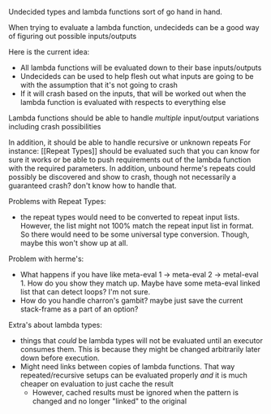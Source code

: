Undecided types and lambda functions sort of go hand in hand.

When trying to evaluate a lambda function, undecideds can be a good way of figuring out possible inputs/outputs

Here is the current idea:
* All lambda functions will be evaluated down to their base inputs/outputs
* Undecideds can be used to help flesh out what inputs are going to be with the assumption that it's not going to crash
* If it will crash based on the inputs, that will be worked out when the lambda function is evaluated with respects to everything else


Lambda functions should be able to handle *multiple* input/output variations including crash possibilities 

In addition, it should be able to handle recursive or unknown repeats
For instance: [[Repeat Types]] should be evaluated such that you can know for sure it works or be able to push requirements out of the lambda function with the required parameters. In addition, unbound herme's repeats could possibly be discovered and show to crash, though not necessarily a guaranteed crash? don't know how to handle that.

Problems with Repeat Types:
* the repeat types would need to be converted to repeat input lists. However, the list might not 100% match the repeat input list in format. So there would need to be some universal type conversion. Though, maybe this won't show up at all.

Problem with herme's:
* What happens if you have like  meta-eval 1 -> meta-eval 2 -> metal-eval 1. How do you show they match up. Maybe have some meta-eval linked list that can detect loops? I'm not sure.
* How do you handle charron's gambit? maybe just save the current stack-frame as a part of an option?

Extra's about lambda types:
* things that *could* be lambda types will not be evaluated until an executor consumes them. This is because they might be changed arbitrarily later down before execution.
* Might need links between copies of lambda functions. That way repeated/recursive setups can be evaluated properly *and* it is much cheaper on evaluation to just cache the result
	* However, cached results must be ignored when the pattern is changed and no longer "linked" to the original